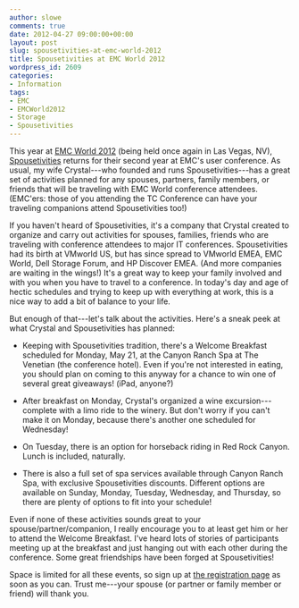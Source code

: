 ```yaml
---
author: slowe
comments: true
date: 2012-04-27 09:00:00+00:00
layout: post
slug: spousetivities-at-emc-world-2012
title: Spousetivities at EMC World 2012
wordpress_id: 2609
categories:
- Information
tags:
- EMC
- EMCWorld2012
- Storage
- Spousetivities
---
```


This year at [EMC World 2012](http://www.emcworld.com) (being held once again in Las Vegas, NV), [Spousetivities](http://spousetivities.com) returns for their second year at EMC's user conference. As usual, my wife Crystal---who founded and runs Spousetivities---has a great set of activities planned for any spouses, partners, family members, or friends that will be traveling with EMC World conference attendees. (EMC'ers: those of you attending the TC Conference can have your traveling companions attend Spousetivities too!)

If you haven't heard of Spousetivities, it's a company that Crystal created to organize and carry out activities for spouses, families, friends who are traveling with conference attendees to major IT conferences. Spousetivities had its birth at VMworld US, but has since spread to VMworld EMEA, EMC World, Dell Storage Forum, and HP Discover EMEA. (And more companies are waiting in the wings!) It's a great way to keep your family involved and with you when you have to travel to a conference. In today's day and age of hectic schedules and trying to keep up with everything at work, this is a nice way to add a bit of balance to your life.

But enough of that---let's talk about the activities. Here's a sneak peek at what Crystal and Spousetivities has planned:

* Keeping with Spousetivities tradition, there's a Welcome Breakfast scheduled for Monday, May 21, at the Canyon Ranch Spa at The Venetian (the conference hotel). Even if you're not interested in eating, you should plan on coming to this anyway for a chance to win one of several great giveaways! (iPad, anyone?)

* After breakfast on Monday, Crystal's organized a wine excursion---complete with a limo ride to the winery. But don't worry if you can't make it on Monday, because there's another one scheduled for Wednesday!

* On Tuesday, there is an option for horseback riding in Red Rock Canyon. Lunch is included, naturally.

* There is also a full set of spa services available through Canyon Ranch Spa, with exclusive Spousetivities discounts. Different options are available on Sunday, Monday, Tuesday, Wednesday, and Thursday, so there are plenty of options to fit into your schedule!

Even if none of these activities sounds great to your spouse/partner/companion, I really encourage you to at least get him or her to attend the Welcome Breakfast. I've heard lots of stories of participants meeting up at the breakfast and just hanging out with each other during the conference. Some great friendships have been forged at Spousetivities!

Space is limited for all these events, so sign up at [the registration page](http://spousetivities-emc2012.eventbrite.com/) as soon as you can. Trust me---your spouse (or partner or family member or friend) will thank you.
